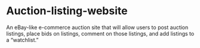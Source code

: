 # Auction-listing-website
An eBay-like e-commerce auction site that will allow users to post auction listings, place bids on listings, comment on those listings, and add listings to a “watchlist.”
